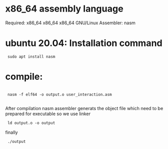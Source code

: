 # x86_64 assembly language 
Required: x86_64 x86_64 x86_64 GNU/Linux
Assembler: nasm
# ubuntu 20.04: Installation command 
  ```
   sudo apt install nasm 
  ```
 # compile:
  ```
   
   nasm -f elf64 -o output.o user_interaction.asm
   
  ```
  After compilation nasm assembler generats the object file which need to be prepared for executable 
  so we use linker
  ```
   ld output.o -o output
  ```
  finally 
  ```
   ./output
  ```
